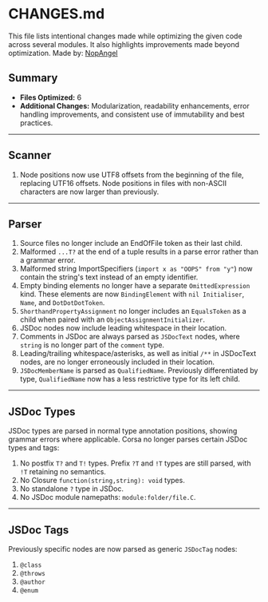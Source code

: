 # CHANGES.md

This file lists intentional changes made while optimizing the given code across several modules. It also highlights improvements made beyond optimization. Made by: [NopAngel](https://github.com/NopAngel/)

## Summary

- **Files Optimized:** 6
- **Additional Changes:** Modularization, readability enhancements, error handling improvements, and consistent use of immutability and best practices.

---

## Scanner

1. Node positions now use UTF8 offsets from the beginning of the file, replacing UTF16 offsets. Node positions in files with non-ASCII characters are now larger than previously.

---

## Parser

1. Source files no longer include an EndOfFile token as their last child.
2. Malformed `...T?` at the end of a tuple results in a parse error rather than a grammar error.
3. Malformed string ImportSpecifiers (`import x as "OOPS" from "y"`) now contain the string's text instead of an empty identifier.
4. Empty binding elements no longer have a separate `OmittedExpression` kind. These elements are now `BindingElement` with `nil Initialiser`, `Name`, and `DotDotDotToken`.
5. `ShorthandPropertyAssignment` no longer includes an `EqualsToken` as a child when paired with an `ObjectAssignmentInitializer`.
6. JSDoc nodes now include leading whitespace in their location.
7. Comments in JSDoc are always parsed as `JSDocText` nodes, where `string` is no longer part of the `comment` type.
8. Leading/trailing whitespace/asterisks, as well as initial `/**` in JSDocText nodes, are no longer erroneously included in their location.
9. `JSDocMemberName` is parsed as `QualifiedName`. Previously differentiated by type, `QualifiedName` now has a less restrictive type for its left child.

---

## JSDoc Types

JSDoc types are parsed in normal type annotation positions, showing grammar errors where applicable. Corsa no longer parses certain JSDoc types and tags:

1. No postfix `T?` and `T!` types. Prefix `?T` and `!T` types are still parsed, with `!T` retaining no semantics.
2. No Closure `function(string,string): void` types.
3. No standalone `?` type in JSDoc.
4. No JSDoc module namepaths: `module:folder/file.C`.

---

## JSDoc Tags

Previously specific nodes are now parsed as generic `JSDocTag` nodes:

1. `@class`
2. `@throws`
3. `@author`
4. `@enum`
